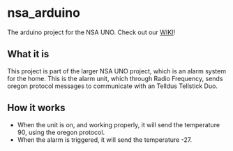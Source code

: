 # nsa_arduino
The arduino project for the NSA UNO. Check out our [WIKI](https://github.com/LengCorp/nsa_arduino/wiki)!

## What it is
This project is part of the larger NSA UNO project, which is an alarm system for the home. 
This is the alarm unit, which through Radio Frequency, sends oregon protocol messages to communicate with an 
Telldus Tellstick Duo.

## How it works
* When the unit is on, and working properly, it will send the temperature 90, using the oregon protocol.
* When the alarm is triggered, it will send the temperature -27.
